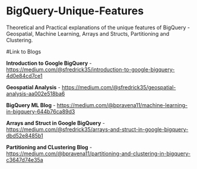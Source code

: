 # BigQuery-Unique-Features
Theoretical and Practical explanations of the unique features of BigQuery - Geospatial, Machine Learning, Arrays and Structs, Partitioning and Clustering.

#Link to Blogs

**Introduction to Google BigQuery** - https://medium.com/@sfredrick35/introduction-to-google-bigquery-4d0e84cd7ce1

**Geospatial Analysis** - https://medium.com/@sfredrick35/geospatial-analysis-aa002e518ba6

**BigQuery ML Blog** - https://medium.com/@bpravena11/machine-learning-in-bigquery-644b76ca89d3

**Arrays and Struct in Google BigQuery** - https://medium.com/@sfredrick35/arrays-and-struct-in-google-bigquery-dbd52e8485b1

**Partitioning and CLustering Blog** - https://medium.com/@bpravena11/partitioning-and-clustering-in-bigquery-c3647d74e35a
